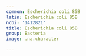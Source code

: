 ```yaml
---
common: Escherichia coli 85B
latin: Escherichia coli 85B
ncbi: '1412821'
title: Escherichia coli 85B
group: Bacteria
image: .na.character

---
```

